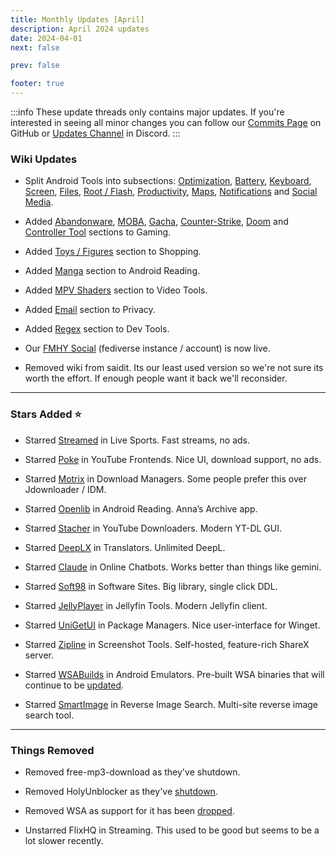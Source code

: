 ```yaml
---
title: Monthly Updates [April]
description: April 2024 updates
date: 2024-04-01
next: false

prev: false

footer: true
---
```


<Post authors="nbats"/>

:::info
These update threads only contains major updates. If you're interested
in seeing all minor changes you can follow our
[Commits Page](https://github.com/fmhy/FMHYedit/commits/main) on GitHub or
[Updates Channel](https://redd.it/17f8msf) in Discord.
:::

### Wiki Updates

- Split Android Tools into subsections:
  [Optimization](https://fmhy.net/mobile#optimization),
  [Battery](https://fmhy.net/mobile#battery-tools),
  [Keyboard](https://fmhy.net/mobile#keyboard-text),
  [Screen](https://fmhy.net/mobile#screen-tools),
  [Files](https://fmhy.net/mobile#android-file-tools),
  [Root / Flash](https://fmhy.net/mobile#root-flash),
  [Productivity](https://fmhy.net/mobile#productivity-calendars),
  [Maps](https://fmhy.net/mobile#maps-location),
  [Notifications](https://fmhy.net/mobile#notifications-widgets) and
  [Social Media](https://fmhy.net/mobile#social-media-apps).

- Added [Abandonware](https://fmhy.net/gaming#abandonware),
  [MOBA](https://fmhy.net/gaming#moba-tools),
  [Gacha](https://fmhy.net/gaming#gacha-tools),
  [Counter-Strike](https://fmhy.net/gaming#counter-strike-tools),
  [Doom](https://fmhy.net/gaming#doom-tools) and
  [Controller Tool](https://fmhy.net/gaming#controller-tools)
  sections to Gaming.

- Added [Toys / Figures](https://fmhy.net/misc#toys-figures) section to
  Shopping.

- Added [Manga](https://fmhy.net/mobile#android-manga) section to
  Android Reading.

- Added [MPV Shaders](https://fmhy.net/storage#mpv-shaders) section to Video
  Tools.

- Added [Email](https://fmhy.net/privacy#email-privacy) section to
  Privacy.

- Added [Regex](https://fmhy.pages.dev/developer-tools#regex-tools) section to Dev
  Tools.

- Our [FMHY Social](https://social.fmhy.net/@fmhy) (fediverse instance /
  account) is now live.

- Removed wiki from saidit. Its our least used version so we're not sure its
  worth the effort. If enough people want it back we'll reconsider.

---

### Stars Added ⭐

- Starred [Streamed](https://fmhy.net/video#live-sports) in Live
  Sports. Fast streams, no ads.

- Starred [Poke](https://fmhy.net/social-media-tools#youtube-frontends) in
  YouTube Frontends. Nice UI, download support, no ads.

- Starred [Motrix](https://fmhy.net/file-tools#download-managers) in Download
  Managers. Some people prefer this over Jdownloader / IDM.

- Starred [Openlib](https://fmhy.net/mobile#android-reading) in
  Android Reading. Anna’s Archive app.

- Starred [Stacher](https://fmhy.net/social-media-tools#youtube-downloaders) in
  YouTube Downloaders. Modern YT-DL GUI.

- Starred [DeepLX](https://fmhy.net/text-tools#translators) in Translators.
  Unlimited DeepL.

- Starred [Claude](https://fmhy.net/ai#online-chatbots) in Online Chatbots.
  Works better than things like gemini.

- Starred [Soft98](https://fmhy.net/downloading#software-sites) in
  Software Sites. Big library, single click DDL.

- Starred [JellyPlayer](https://fmhy.net/video-tools#jellyfin-tools) in Jellyfin
  Tools. Modern Jellyfin client.

- Starred [UniGetUI](https://fmhy.net/system-tools#package-managers) in Package
  Managers. Nice user-interface for Winget.

- Starred [Zipline](https://fmhy.net/image-tools#screenshot-tools) in Screenshot
  Tools. Self-hosted, feature-rich ShareX server.

- Starred [WSABuilds](https://fmhy.net/mobile#android-emulators) in
  Android Emulators. Pre-built WSA binaries that will continue to be
  [updated](https://ibb.co/R4hssDc).

- Starred [SmartImage](https://fmhy.net/image-tools#reverse-image-search) in
  Reverse Image Search. Multi-site reverse image search tool.

---

### Things Removed

- Removed free-mp3-download as they've shutdown.

- Removed HolyUnblocker as they've
  [shutdown](https://github.com/QuiteAFancyEmerald/Holy-Unblocker?tab=readme-ov-file#important-message-original).

- Removed WSA as support for it has been [dropped](https://ibb.co/zxB565S).

- Unstarred FlixHQ in Streaming. This used to be good but seems to be a lot
  slower recently.
